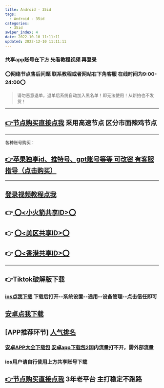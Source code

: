 ```yaml
---
title: Android - 35id
tags:
  - Android - 35id
categories:
  - 35id
swiper_index: 4
date: 2022-10-10 11:11:11
updated: 2022-12-10 11:11:11
---
```

### 共享app账号在下方 先看教程视频 再登录
### ⭕️网络节点售后问题 联系教程或者网站右下角客服 在线时间为9:00-24:00⭕️
>请勿恶意退单，退单后系统自动加入黑名单！即无法使用！从新拍也不发货！
--------------------------------------------------------------------------------
## [👉节点购买直接点我](https://35jiasu.xyz/#/register?code=hMd8hBk8 "👉节点购买直接点我")  采用高速节点 区分市面辣鸡节点
--------------------------------------------------------------------------------
各种账号购买：
## [👉苹果独享id、推特号、gpt账号等等 可改密 有客服指导（点击购买）](https://w.35faka.xyz "👉苹果独享id、推特号、gpt账号等等 可改密 有客服指导（点击购买）")
--------------------------------------------------------------------------------
## [登录视频教程点我](http://cloud.video.taobao.com/play/u/null/p/1/e/6/t/1/412335830758.mp4 "登录视频教程点我")
## 👉[ ⭕️<小火箭共享ID>⭕️](https://01.35id.xyz/ " ⭕️<小火箭共享ID>⭕️")
## 👉 [⭕️<美区共享ID>⭕️](https://02.35id.xyz/ "⭕️<美区共享ID>⭕️")
## 👉 [⭕️<香港共享ID>⭕️](https://03.35id.xyz/ "⭕️<香港共享ID>⭕️")
--------------------------------------------------------------------------------
## 👉Tiktok破解版下载
### [ios点我下载](https://jiesuo.tk/ "ios点我下载") 下载后打开--系统设置--通用--设备管理--点击信任即可
[安卓点我下载](https://gitlab.com/haotian0624/jc/-/raw/main/Android-Tiotok.apk "安卓点我下载")
--------------------------------------------------------------------------------
## [APP推荐环节] [人气排名](https://zhuanlan.zhihu.com/p/592843220 "人气排名")
### [安卓APP大全下载包](https://apkpure.com/tw/app "安卓APP大全下载包") [安卓app下载包2](http://www.apkpure.com/ "安卓app下载包2")国内流量打不开，需外部流量 
### ios用户请自行使用上方共享账号下载

## [👉节点购买直接点我](https://35jiasu.xyz/#/register?code=hMd8hBk8 "👉节点购买直接点我") 3年老平台 主打稳定不跑路

